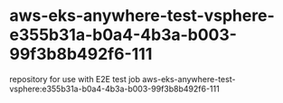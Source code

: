 # aws-eks-anywhere-test-vsphere-e355b31a-b0a4-4b3a-b003-99f3b8b492f6-111
repository for use with E2E test job aws-eks-anywhere-test-vsphere:e355b31a-b0a4-4b3a-b003-99f3b8b492f6-111
